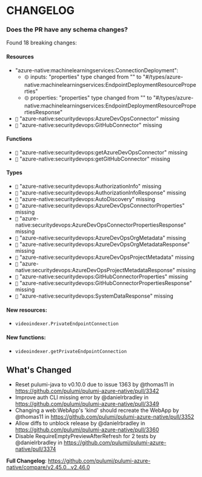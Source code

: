 # CHANGELOG

### Does the PR have any schema changes?

Found 18 breaking changes:

#### Resources
- "azure-native:machinelearningservices:ConnectionDeployment":
    - `🟡` inputs: "properties" type changed from "" to "#/types/azure-native:machinelearningservices:EndpointDeploymentResourceProperties"
    - `🟡` properties: "properties" type changed from "" to "#/types/azure-native:machinelearningservices:EndpointDeploymentResourcePropertiesResponse"
- `🔴` "azure-native:securitydevops:AzureDevOpsConnector" missing
- `🔴` "azure-native:securitydevops:GitHubConnector" missing
#### Functions
- `🔴` "azure-native:securitydevops:getAzureDevOpsConnector" missing
- `🔴` "azure-native:securitydevops:getGitHubConnector" missing
#### Types
- `🔴` "azure-native:securitydevops:AuthorizationInfo" missing
- `🔴` "azure-native:securitydevops:AuthorizationInfoResponse" missing
- `🔴` "azure-native:securitydevops:AutoDiscovery" missing
- `🔴` "azure-native:securitydevops:AzureDevOpsConnectorProperties" missing
- `🔴` "azure-native:securitydevops:AzureDevOpsConnectorPropertiesResponse" missing
- `🔴` "azure-native:securitydevops:AzureDevOpsOrgMetadata" missing
- `🔴` "azure-native:securitydevops:AzureDevOpsOrgMetadataResponse" missing
- `🔴` "azure-native:securitydevops:AzureDevOpsProjectMetadata" missing
- `🔴` "azure-native:securitydevops:AzureDevOpsProjectMetadataResponse" missing
- `🔴` "azure-native:securitydevops:GitHubConnectorProperties" missing
- `🔴` "azure-native:securitydevops:GitHubConnectorPropertiesResponse" missing
- `🔴` "azure-native:securitydevops:SystemDataResponse" missing

#### New resources:

- `videoindexer.PrivateEndpointConnection`

#### New functions:

- `videoindexer.getPrivateEndpointConnection`

<!-- Release notes generated using configuration in .github/release.yml at v2.46.0 -->

## What's Changed
* Reset pulumi-java to v0.10.0 due to issue 1363 by @thomas11 in https://github.com/pulumi/pulumi-azure-native/pull/3342
* Improve auth CLI missing error by @danielrbradley in https://github.com/pulumi/pulumi-azure-native/pull/3349
* Changing a web:WebApp's 'kind' should recreate the WebApp by @thomas11 in https://github.com/pulumi/pulumi-azure-native/pull/3352
* Allow diffs to unblock release by @danielrbradley in https://github.com/pulumi/pulumi-azure-native/pull/3360
* Disable RequireEmptyPreviewAfterRefresh for 2 tests by @danielrbradley in https://github.com/pulumi/pulumi-azure-native/pull/3374


**Full Changelog**: https://github.com/pulumi/pulumi-azure-native/compare/v2.45.0...v2.46.0